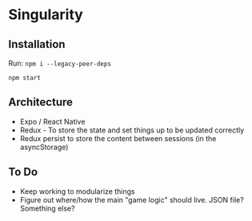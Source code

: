 # Singularity

## Installation

Run:
`npm i --legacy-peer-deps`

`npm start`

## Architecture
- Expo / React Native
- Redux - To store the state and set things up to be updated correctly
- Redux persist to store the content between sessions (in the asyncStorage)

## To Do
- Keep working to modularize things
- Figure out where/how the main "game logic" should live. JSON file? Something else?